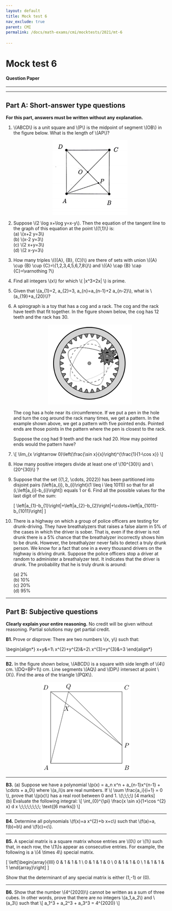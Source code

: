 ```yaml
---
layout: default
title: Mock test 6
nav_exclude: true
parent: CMI
permalink: /docs/math-exams/cmi/mocktests/2021/mt-6

---
```



# Mock test 6
#### Question Paper

---


<!---### Instructions

- You are responsible for keeping time. Email all your solutions by 17:05 Hrs IST.
- Write your answers with a dark pen on white paper.
- Find an email from me with the subject line 'Mock test 11: Full-syllabus'. Send your solutions (images) as replies to this email.
- Adjust/Reduce the resolution of the camera so that each image is less than 500 KB in size.
- Total marks: 100 (10x4=40 for Part A + 6x10=60 for Part B)
- As per the rules of CMI entrance exam, no calculators or log tables must be used.
{: .bg-grey-lt-000 .p-6 }


**For students who miss the live test (members only)**<br>
Self-administer the mock test and email your solutions before 10 July, 23:59 Hrs. Your solutions will be evaluated
but marks won't be counted for official use in the future. Solutions submitted after 10 July, 23:59 Hrs will not be evaluated.
{: .bg-grey-lt-000 .p-6 }--->


---


## Part A: Short-answer type questions

**For this part, answers must be written without any explanation.**




<ol>






<p>
<li>
\(ABCD\) is a unit square and \(P\) is the midpoint of segment \(OB\) in the figure below. What
is the length of \(AP\)?

<p style="text-align:center">
<img src="/assets/images/mt11_square.png"/>
</p>

</li>
</p>


<li>
Suppose \(2 \log x+\log y=x-y\). Then the equation of the tangent line to the graph of this equation at the point \((1,1)\) is:<br>
(a) \(x+2 y=3\)<br>
(b) \(x-2 y=3\)<br>
(c) \(2 x+y=3\)<br>
(d) \(2 x-y=3\)
</li>

<li>
<p>
How many triples \(({A}, {B}, {C})\) are there of sets with union \({A} \cup {B} \cup {C}=\{1,2,3,4,5,6,7,8\}\) and \({A} \cap {B} \cap {C}=\varnothing ?\)
</p>


</li>

<p>
<li>Find all integers \(x\) for which \( |x^3+2x| \) is prime.</li>
</p>


<li>
<p>
Given that \(a_{1}=2, a_{2}=3, a_{n}=a_{n-1}+2 a_{n-2}\), what is \(a_{19}+a_{20}\)?
</p>
</li>



<li>
<p>
A spirograph is a toy that has a cog and a rack. The cog and the rack have teeth that fit together. In the figure shown below,
the cog has 12 teeth and the rack has 30.</p>

<p style="text-align:center">
<img src="/assets/images/mt11_spiro.png"/>
</p>

<p>The cog has a hole near its circumference. If we put a pen in the hole and turn the cog around
the rack many times, we get a pattern. In the example shown above, we get a pattern with five pointed ends. Pointed ends are those
points in the pattern where the pen is closest to the rack.</p>

<p>Suppose the cog had 9 teeth and the rack had 20. How may pointed ends would the pattern have?</p>

</li>


<p>
<li>
\[ \lim_{x \rightarrow 0}\left(\frac{\sin x}{x}\right)^{\frac{1}{1-\cos x}} \]
</li>
</p>


<p>
<li>
How many positive integers divide at least one of \(10^{30}\) and \(20^{30}\) ?<br>
</li>
</p>


<li>
<p>

Suppose that the set \(\{1,2, \cdots, 2022\}\) has been partitioned into disjoint pairs \(\left\{a_{i}, b_{i}\right\}(1 \leq i \leq 1011)\)
so that for all \(i,\left|a_{i}-b_{i}\right|\) equals 1 or 6. Find all the possible values for the last digit of the sum:

\[ \left|a_{1}-b_{1}\right|+\left|a_{2}-b_{2}\right|+\cdots+\left|a_{1011}-b_{1011}\right| \]
</p>




</li>


<li>
<p>
There is a highway on which a group of police officers are testing for drunk-driving.
They have breathalyzers that raises a false alarm in 5% of the cases in which the driver is sober. That is, even if the driver is not drunk there
is a 5% chance that the breathalyzer incorrectly shows him to be drunk.  However, the breathalyzer never fails to detect a truly drunk person.
We know for a fact that one in a every thousand drivers on the highway is driving drunk.
Suppose the police officers stop a driver at random to administer a breathalyzer test. It indicates that the driver is drunk.
The probability that he is truly drunk is around: <br>

(a) 2%<br>
(b) 10%<br>
(c) 20%<br>
(d) 95%


</p>
</li>








</ol>


---


## Part B: Subjective questions

**Clearly explain your entire reasoning.** No credit will be given without reasoning. Partial solutions may get partial credit.


<p>
<b>B1. </b> Prove or disprove: There are two numbers \(x, y\) such that:

\begin{align*}
x+y&=1\\
x^{2}+y^{2}&=2\\
x^{3}+y^{3}&=3
\end{align*}

</p>

---


<p>
<b>B2.</b> In the figure shown below, \(ABCD\) is a square with side length of \(4\) cm. \(DQ=BP=1\) cm. Line segments \(AQ\)
and \(DP\) intersect at point \(X\). Find the area of the triangle \(PQX\).<br>

<p style="text-align:center">
<img src="/assets/images/mt11_square_tri.png"/>
</p>

</p>


---

<p>
<b>B3.</b> (a) Suppose we have a polynomial \(p(x) = a_n x^n + a_{n-1}x^{n-1} + \cdots + a_0\) where \(a_i\)s are real numbers. If \( \sum \frac{a_i}{i+1} = 0 \), prove that \(p(x)\) has a real root between 0 and 1. \(\;\;\;\) [4 marks]<br>
(b) Evaluate the following integral:
\[ \int_{0}^{\pi} \frac{x \sin x}{1+\cos ^{2} x} d x \;\;\;\;\;\;\;\;  \text{[6 marks]} \]
</p>


---


<p>
<b>B4.</b> Determine all polynomials \(f(x)=a x^{2}+b x+c\) such that
\(f(a)=a, f(b)=b\) and \(f(c)=c\).
</p>


---


<p>
<b>B5.</b> A special matrix is a square matrix whose entries are \(0\) or \(1\) such that, in each row, the \(1\)s appear as consecutive entries.
For example, the following is a \(4 \times 4\) special matrix.

\[
\left[\begin{array}{llll}
0 & 1 & 1 & 1 \\
0 & 1 & 1 & 0 \\
0 & 1 & 1 & 0 \\
1 & 1 & 1 & 1
\end{array}\right]
\]

Show that the determinant of any special matrix is either \(1,-1\) or \(0\).
</p>

---

<p>
<b>B6.</b> Show that the number \(4^{2020}\) cannot be written as a sum of three cubes. In other words,
prove that there are no integers \(a_1,a_2\) and \(a_3\) such that
\[  a_1^3 + a_2^3 + a_3^3 = 4^{2020} \]
</p>


